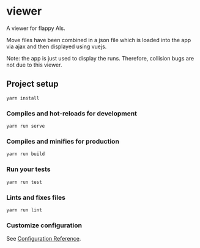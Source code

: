 # viewer

A viewer for flappy AIs.

Move files have been combined in a json file which is loaded into the app via ajax and then displayed using vuejs.

Note: the app is just used to display the runs. Therefore, collision bugs are not due to this viewer.

## Project setup
```
yarn install
```

### Compiles and hot-reloads for development
```
yarn run serve
```

### Compiles and minifies for production
```
yarn run build
```

### Run your tests
```
yarn run test
```

### Lints and fixes files
```
yarn run lint
```

### Customize configuration
See [Configuration Reference](https://cli.vuejs.org/config/).
